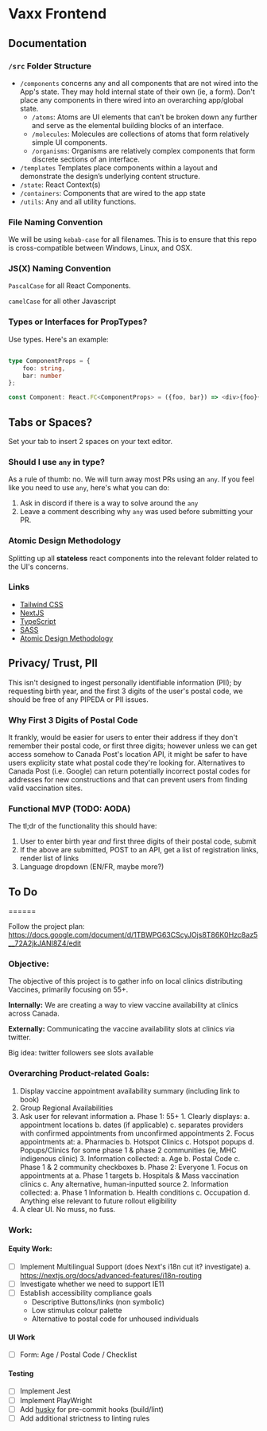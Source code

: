 # Vaxx Frontend

## Documentation 

### `/src` Folder Structure

- `/components` concerns any and all components that are not wired into the App's state. They may hold internal state of their own (ie, a form). Don't place any components in there wired into an overarching app/global state.
   - `/atoms`: Atoms are UI elements that can’t be broken down any further and serve as the elemental building blocks of an interface.
   - `/molecules`: Molecules are collections of atoms that form relatively simple UI components.
   - `/organisms`: Organisms are relatively complex components that form discrete sections of an interface.
- `/templates` Templates place components within a layout and demonstrate the design’s underlying content structure.
- `/state`: React Context(s)
- `/containers`: Components that are wired to the app state
- `/utils`: Any and all utility functions.

### File Naming Convention

We will be using `kebab-case` for all filenames. This is to ensure that this repo is cross-compatible between Windows, Linux, and OSX. 

### JS(X) Naming Convention

`PascalCase` for all React Components.

`camelCase` for all other Javascript

### Types or Interfaces for PropTypes? 

Use types. Here's an example: 

```typescript 

type ComponentProps = {
    foo: string,
    bar: number
};

const Component: React.FC<ComponentProps> = ({foo, bar}) => <div>{foo}{bar}</div>;

```

## Tabs or Spaces?

Set your tab to insert 2 spaces on your text editor.

### Should I use `any` in type?

As a rule of thumb: no. We will turn away most PRs using an `any`. If you feel like you need to use `any`, here's what you can do: 
1. Ask in discord if there is a way to solve around the `any`
2. Leave a comment describing why `any` was used before submitting your PR.

### Atomic Design Methodology

Splitting up all **stateless** react components into the relevant folder related to the UI's concerns.

### Links 
* [Tailwind CSS](https://tailwindcss.com/docs)
* [NextJS](https://nextjs.org/)
* [TypeScript](https://www.typescriptlang.org/docs/)
* [SASS](https://sass-lang.com/documentation)
* [Atomic Design Methodology](https://atomicdesign.bradfrost.com/chapter-2/)


## Privacy/ Trust, PII

This isn't designed to ingest personally identifiable information (PII); by requesting birth year, and the first 3 digits of the user's postal code, we should be free of any PIPEDA or PII issues.

### Why First 3 Digits of Postal Code

It frankly, would be easier for users to enter their address if they don't remember their postal code, or first three digits; however unless we can get access somehow to Canada Post's location API, it might be safer to have users explicity state what postal code they're looking for. Alternatives to Canada Post (i.e. Google) can return potentially incorrect postal codes for addresses for new constructions and that can prevent users from finding valid vaccination sites.

### Functional MVP (TODO: AODA)

The tl;dr of the functionality this should have:

1. User to enter birth year _and_ first three digits of their postal code, submit
2. If the above are submitted, POST to an API, get a list of registration links, render list of links
3. Language dropdown (EN/FR, maybe more?)

## To Do

======

Follow the project plan: https://docs.google.com/document/d/1TBWPG63CScyJOjs8T86K0Hzc8az5__72A2jkJANI8Z4/edit

### Objective:

The objective of this project is to gather info on local clinics distributing Vaccines, primarily focusing on 55+.

**Internally:** We are creating a way to view vaccine availability at clinics across Canada.

**Externally:** Communicating the vaccine availability slots at clinics via twitter.

Big idea: twitter followers see slots available

### Overarching Product-related Goals:

1. Display vaccine appointment availability summary (including link to book)
2. Group Regional Availabilities
3. Ask user for relevant information
   a. Phase 1: 55+ 1. Clearly displays:
   a. appointment locations
   b. dates (if applicable)
   c. separates providers with confirmed appointments from unconfirmed appointments 2. Focus appointments at:
   a. Pharmacies
   b. Hotspot Clinics
   c. Hotspot popups
   d. Popups/Clinics for some phase 1 & phase 2 communities (ie, MHC indigenous clinic) 3. Information collected:
   a. Age
   b. Postal Code
   c. Phase 1 & 2 community checkboxes
   b. Phase 2: Everyone 1. Focus on appointments at
   a. Phase 1 targets
   b. Hospitals & Mass vaccination clinics
   c. Any alternative, human-inputted source 2. Information collected:
   a. Phase 1 Information
   b. Health conditions
   c. Occupation
   d. Anything else relevant to future rollout eligibility
4. A clear UI. No muss, no fuss.

### Work:

#### Equity Work:

- [ ] Implement Multilingual Support (does Next's i18n cut it? investigate)
      a. https://nextjs.org/docs/advanced-features/i18n-routing
- [ ] Investigate whether we need to support IE11
- [ ] Establish accessibility compliance goals
  - Descriptive Buttons/links (non symbolic)
  - Low stimulus colour palette
  - Alternative to postal code for unhoused individuals

#### UI Work

- [ ] Form: Age / Postal Code / Checklist

#### Testing

- [ ] Implement Jest
- [ ] Implement PlayWright
- [ ] Add [husky](https://www.npmjs.com/package/husky) for pre-commit hooks (build/lint)
- [ ] Add additional strictness to linting rules
